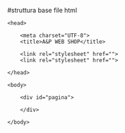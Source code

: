 #struttura base file html

<!DOCTYPE html>
<html lang="it">

    <head>

        <meta charset="UTF-8">
        <title>A&P WEB SHOP</title>

        <link rel="stylesheet" href="">
        <link rel="stylesheet" href="">

    </head>

    <body>

        <div id="pagina">

        </div>

    </body>

</html>